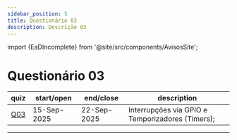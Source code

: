 ```yaml
---
sidebar_position: 5
title: Questionário 03
description: Descrição 03
---
```


import {EaDIncomplete} from '@site/src/components/AvisosSite';

# Questionário 03

<EaDIncomplete />

| quiz                                                            | start/open  | end/close   | description                                      |
| --------------------------------------------------------------- | ----------- | ----------- | ------------------------------------------------ |
| [Q03](https://moodle.utfpr.edu.br/mod/quiz/view.php?id=1957479) | 15-Sep-2025 | 22-Sep-2025 | Interrupções via GPIO e Temporizadores (Timers); |

---

